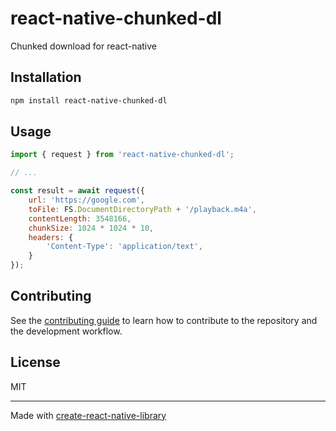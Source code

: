 # react-native-chunked-dl

Chunked download for react-native

## Installation

```sh
npm install react-native-chunked-dl
```

## Usage

```js
import { request } from 'react-native-chunked-dl';

// ...

const result = await request({
    url: 'https://google.com',
    toFile: FS.DocumentDirectoryPath + '/playback.m4a',
    contentLength: 3548166,
    chunkSize: 1024 * 1024 * 10,
    headers: {
        'Content-Type': 'application/text',
    }
});
```

## Contributing

See the [contributing guide](CONTRIBUTING.md) to learn how to contribute to the repository and the development workflow.

## License

MIT

---

Made with [create-react-native-library](https://github.com/callstack/react-native-builder-bob)
